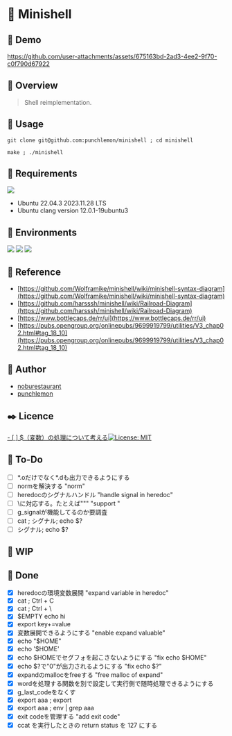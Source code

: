 # 🌊 Minishell

## 🌝 Demo

https://github.com/user-attachments/assets/675163bd-2ad3-4ee2-9f70-c0f790d67922


## 👀 Overview

> Shell reimplementation.

## 🔫 Usage

```
git clone git@github.com:punchlemon/minishell ; cd minishell
```

```
make ; ./minishell
```

## 📌 Requirements

<p>
	<img src="https://img.shields.io/badge/Ubuntu-E95420?style=for-the-badge&logo=ubuntu&logoColor=white" />
</p>

- Ubuntu 22.04.3 2023.11.28 LTS
- Ubuntu clang version 12.0.1-19ubuntu3

## 🎪 Environments

<p>
	<img src="https://img.shields.io/badge/VSCode-0078D4?style=for-the-badge&logo=visual%20studio%20code&logoColor=white" />
	<img src="https://img.shields.io/badge/VIM-%2311AB00.svg?&style=for-the-badge&logo=vim&logoColor=white" />
	<img src="https://img.shields.io/badge/C-00599C?style=for-the-badge&logo=c&logoColor=white" />
</p>

## 📝 Reference

* [https://github.com/Wolframike/minishell/wiki/minishell-syntax-diagram](https://github.com/Wolframike/minishell/wiki/minishell-syntax-diagram)
* [https://github.com/harsssh/minishell/wiki/Railroad-Diagram](https://github.com/harsssh/minishell/wiki/Railroad-Diagram)
* [https://www.bottlecaps.de/rr/ui](https://www.bottlecaps.de/rr/ui)
* [https://pubs.opengroup.org/onlinepubs/9699919799/utilities/V3_chap02.html#tag_18_10](https://pubs.opengroup.org/onlinepubs/9699919799/utilities/V3_chap02.html#tag_18_10)

## 🗿 Author

* [noburestaurant](https://github.com/noburestaurant)
* [punchlemon](https://github.com/punchlemon)

## ✒️ Licence

[- [ ] $（変数）の処理について考える![License: MIT](https://img.shields.io/badge/License-MIT-yellow.svg)](https://opensource.org/licenses/MIT)

## 📝 To-Do
- [ ] \*.oだけでなく\*.dも出力できるようにする
- [ ] normを解決する "norm"
- [ ] heredocのシグナルハンドル "handle signal in heredoc"
- [ ] \に対応する。たとえば"\"" "support \"
- [ ] g_signalが機能してるのか要調査
- [ ] cat ; シグナル; echo $?
- [ ] シグナル; echo $?

## 🚀 WIP

## 🌟 Done
- [X] heredocの環境変数展開 "expand variable in heredoc"
- [X] cat ; Ctrl + C
- [X] cat ; Ctrl + \
- [X] $EMPTY echo hi
- [X] export key+=value
- [X] 変数展開できるようにする "enable expand valuable"
- [X] echo "$HOME"
- [X] echo '$HOME'
- [X] echo $HOMEでセグフォを起こさないようにする "fix echo $HOME"
- [X] echo $?で"0"が出力されるようにする "fix echo $?"
- [X] expandのmallocをfreeする "free malloc of expand"
- [X] wordを処理する関数を別で設定して実行側で随時処理できるようにする
- [X] g_last_codeをなくす
- [X] export aaa ; export
- [X] export aaa ; env | grep aaa
- [X] exit codeを管理する "add exit code"
- [X] ccat を実行したときの return status を 127 にする
